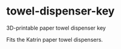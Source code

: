 # towel-dispenser-key
3D-printable paper towel dispenser key

Fits the Katrin paper towel dispensers.
